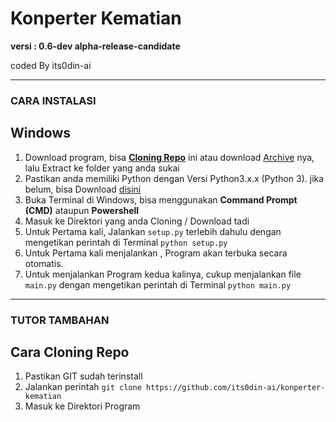 <h1>Konperter Kematian</h1>
<p><strong>versi : 0.6-dev alpha-release-candidate</strong></p>
<p>coded By its0din-ai<p>
<hr>
<h3> CARA INSTALASI </h3>
<h2>Windows</h2>
<ol>
 <li>Download program, bisa <a href="https://github.com/its0din-ai/konperter-kematian/new/master?readme=1#cara-cloning-repo"><strong>Cloning Repo</strong></a> ini atau download <a href="https://github.com/its0din-ai/konperter-kematian/archive/refs/heads/master.zip">Archive</a> nya, lalu Extract ke folder yang anda sukai</li>
 <li>Pastikan anda memiliki Python dengan Versi Python3.x.x (Python 3). jika belum, bisa Download <a href="https://www.python.org/downloads/release/python-3102/">disini</a></li>
 <li>Buka Terminal di Windows, bisa menggunakan <strong>Command Prompt (CMD)</strong> ataupun <strong>Powershell</strong></li>
 <li>Masuk ke Direktori yang anda Cloning / Download tadi</li>
 <li>Untuk Pertama kali, Jalankan <code>setup.py</code> terlebih dahulu dengan mengetikan perintah di Terminal <code>python setup.py</code></li>
 <li>Untuk Pertama kali menjalankan  , Program akan terbuka secara otomatis.</li>
 <li>Untuk menjalankan Program kedua kalinya, cukup menjalankan file <code>main.py</code> dengan mengetikan perintah di Terminal <code>python main.py</code></li>
</ol>


---
<h3> TUTOR TAMBAHAN </h3>
<h2>Cara Cloning Repo</h2>
<ol>
 <li>Pastikan GIT sudah terinstall</li>
 <li>Jalankan perintah <code>git clone https://github.com/its0din-ai/konperter-kematian</code></li>
 <li>Masuk ke Direktori Program</li>
</ol>

